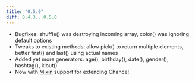 ```yaml
---
title: "0.5.0"
diff: 0.4.3...0.5.0
---
```


* Bugfixes: shuffle() was destroying incoming array, color() was ignoring default options
* Tweaks to existing methods: allow pick() to return multiple elements, better first() and last() using actual names
* Added yet more generators: age(), birthday(), date(), gender(), hashtag(), klout()
* Now with [Mixin](#mixin) support for extending Chance!
